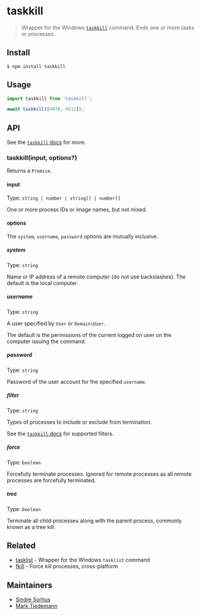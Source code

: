 # taskkill

> Wrapper for the Windows [`taskkill`](https://technet.microsoft.com/en-us/library/bb491009.aspx) command. Ends one or more tasks or processes.

## Install

```
$ npm install taskkill
```

## Usage

```js
import taskkill from 'taskkill';

await taskkill([4970, 4512]);
```

## API

See the [`taskkill` docs](https://technet.microsoft.com/en-us/library/bb491009.aspx) for more.

### taskkill(input, options?)

Returns a `Promise`.

#### input

Type: `string | number | string[] | number[]`

One or more process IDs or image names, but not mixed.

#### options

The `system`, `username`, `password` options are mutually inclusive.

##### system

Type: `string`

Name or IP address of a remote computer (do not use backslashes). The default is the local computer.

##### username

Type: `string`

A user specified by `User` or `Domain\User`.

The default is the permissions of the current logged on user on the computer issuing the command.

##### password

Type: `string`

Password of the user account for the specified `username`.

##### filter

Type: `string`

Types of processes to include or exclude from termination.

See the [`taskkill` docs](https://technet.microsoft.com/en-us/library/bb491009.aspx) for supported filters.

##### force

Type: `boolean`

Forcefully terminate processes. Ignored for remote processes as all remote processes are forcefully terminated.

##### tree

Type: `boolean`

Terminate all child processes along with the parent process, commonly known as a tree kill.

## Related

- [tasklist](https://github.com/sindresorhus/tasklist) - Wrapper for the Windows `tasklist` command
- [fkill](https://github.com/sindresorhus/fkill) - Force kill processes, cross-platform

## Maintainers

- [Sindre Sorhus](https://sindresorhus.com)
- [Mark Tiedemann](https://marksweb.site)
